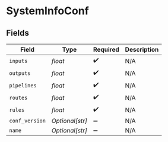 # SystemInfoConf


## Fields

| Field              | Type               | Required           | Description        |
| ------------------ | ------------------ | ------------------ | ------------------ |
| `inputs`           | *float*            | :heavy_check_mark: | N/A                |
| `outputs`          | *float*            | :heavy_check_mark: | N/A                |
| `pipelines`        | *float*            | :heavy_check_mark: | N/A                |
| `routes`           | *float*            | :heavy_check_mark: | N/A                |
| `rules`            | *float*            | :heavy_check_mark: | N/A                |
| `conf_version`     | *Optional[str]*    | :heavy_minus_sign: | N/A                |
| `name`             | *Optional[str]*    | :heavy_minus_sign: | N/A                |